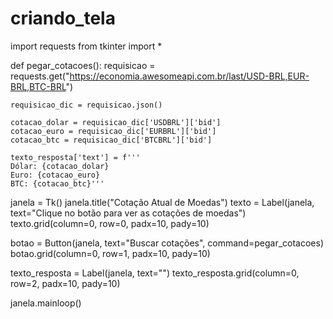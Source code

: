 # criando_tela

import requests
from tkinter import *

def pegar_cotacoes():
    requisicao = requests.get("https://economia.awesomeapi.com.br/last/USD-BRL,EUR-BRL,BTC-BRL")

    requisicao_dic = requisicao.json()

    cotacao_dolar = requisicao_dic['USDBRL']['bid']
    cotacao_euro = requisicao_dic['EURBRL']['bid']
    cotacao_btc = requisicao_dic['BTCBRL']['bid']

    texto_resposta['text'] = f'''
    Dólar: {cotacao_dolar}
    Euro: {cotacao_euro}
    BTC: {cotacao_btc}'''

janela = Tk()
janela.title("Cotação Atual de Moedas")
texto = Label(janela, text="Clique no botão para ver as cotações de moedas")
texto.grid(column=0, row=0, padx=10, pady=10)

botao = Button(janela, text="Buscar cotações", command=pegar_cotacoes)
botao.grid(column=0, row=1, padx=10, pady=10)

texto_resposta = Label(janela, text="")
texto_resposta.grid(column=0, row=2, padx=10, pady=10)


janela.mainloop()
